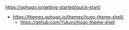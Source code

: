 https://gohugo.io/getting-started/quick-start/
- https://themes.gohugo.io/themes/hugo-theme-shell/
  - https://github.com/Yukuro/hugo-theme-shell
